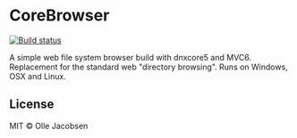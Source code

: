 # CoreBrowser

[![Build status](https://ci.appveyor.com/api/projects/status/2i85nqapq6i2ed0v?svg=true)](https://ci.appveyor.com/project/ollejacobsen/corebrowser)

A simple web file system browser build with dnxcore5 and MVC6. 
Replacement for the standard web "directory browsing". Runs on Windows, OSX and Linux.

## License

MIT &copy; Olle Jacobsen